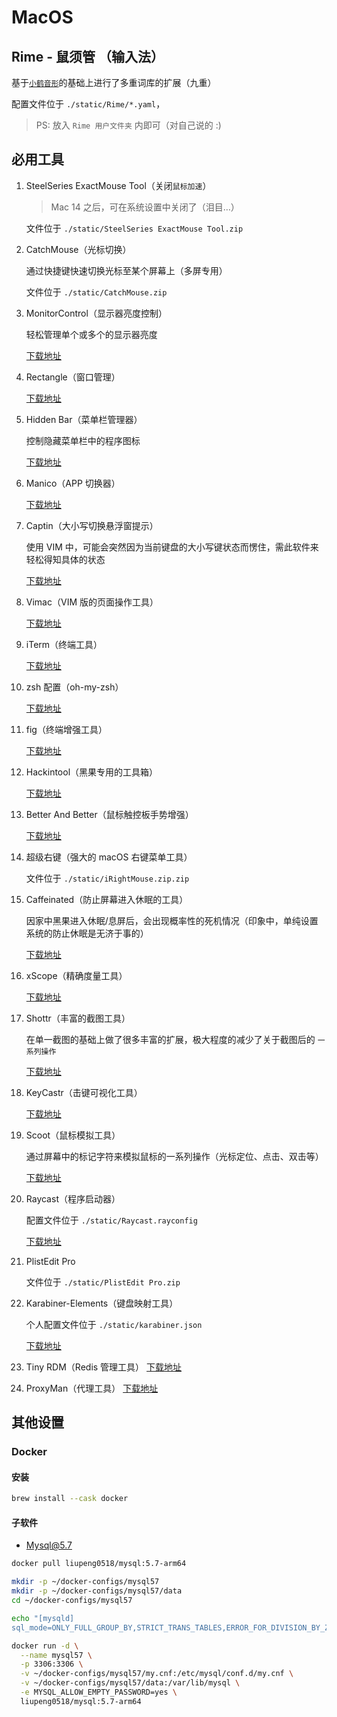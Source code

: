 # MacOS

## Rime - 鼠须管 （输入法）

基于[`小鹤音形`](https:/flypy.com/)的基础上进行了多重词库的扩展（九重）

配置文件位于 `./static/Rime/*.yaml`，

> PS: 放入 `Rime 用户文件夹` 内即可（对自己说的 :)

## 必用工具

1. SteelSeries ExactMouse Tool（关闭`鼠标加速`）

   > Mac 14 之后，可在系统设置中关闭了（泪目…）

   文件位于 `./static/SteelSeries ExactMouse Tool.zip`

2. CatchMouse（光标切换）

   通过快捷键快速切换光标至某个屏幕上（多屏专用）

   文件位于 `./static/CatchMouse.zip`

3. MonitorControl（显示器亮度控制）

   轻松管理单个或多个的显示器亮度

   [下载地址](https://github.com/MonitorControl/MonitorControl)

4. Rectangle（窗口管理）

   [下载地址](https://github.com/rxhanson/Rectangle)

5. Hidden Bar（菜单栏管理器）

   控制隐藏菜单栏中的程序图标

   [下载地址](https://github.com/dwarvesf/hidden)

6. Manico（APP 切换器）

   [下载地址](https://www.macwk.com/soft/manico)

7. Captin（大小写切换悬浮窗提示）

   使用 VIM 中，可能会突然因为当前键盘的大小写键状态而愣住，需此软件来轻松得知具体的状态

   [下载地址](https://www.macwk.com/soft/captin)

8. Vimac（VIM 版的页面操作工具）

   [下载地址](https://vimacapp.com/)

9. iTerm（终端工具）

   [下载地址](https://iterm2.com/)

10. zsh 配置（oh-my-zsh）

    [下载地址](https://github.com/ohmyzsh/ohmyzsh)

11. fig（终端增强工具）

    [下载地址](https://fig.io/)

12. Hackintool（黑果专用的工具箱）

    [下载地址](https://www.macwk.com/soft/hackintool)

13. Better And Better（鼠标触控板手势增强）

    [下载地址](https://macwk.com/soft/better-and-better)

14. 超级右键（强大的 macOS 右键菜单工具）

    文件位于 `./static/iRightMouse.zip.zip`

15. Caffeinated（防止屏幕进入休眠的工具）

    因家中黑果进入休眠/息屏后，会出现概率性的死机情况（印象中，单纯设置系统的防止休眠是无济于事的）

    [下载地址](https://www.macwk.com/soft/caffeinated)

16. xScope（精确度量工具）

    [下载地址](https://www.macwk.com/soft/xscope)

17. Shottr（丰富的截图工具）

    在单一截图的基础上做了很多丰富的扩展，极大程度的减少了关于截图后的 `一系列操作`

    [下载地址](https://shottr.cc/)

18. KeyCastr（击键可视化工具）

    [下载地址](https://github.com/keycastr/keycastr)

19. Scoot（鼠标模拟工具）

    通过屏幕中的标记字符来模拟鼠标的一系列操作（光标定位、点击、双击等）

    [下载地址](https://github.com/mjrusso/scoot/)

20. Raycast（程序启动器）

    配置文件位于 `./static/Raycast.rayconfig`

    [下载地址](https://www.raycast.com/)

21. PlistEdit Pro

    文件位于 `./static/PlistEdit Pro.zip`

22. Karabiner-Elements（键盘映射工具）

    个人配置文件位于 `./static/karabiner.json`

    [下载地址](https://karabiner-elements.pqrs.org/)

23. Tiny RDM（Redis 管理工具）
    [下载地址](https://github.com/tiny-craft/tiny-rdm)

24. ProxyMan（代理工具）
    [下载地址](https://github.com/ProxymanApp/Proxyman)

## 其他设置

### Docker

#### 安装

```bash
brew install --cask docker
```

#### 子软件

- Mysql@5.7

```bash
docker pull liupeng0518/mysql:5.7-arm64

mkdir -p ~/docker-configs/mysql57
mkdir -p ~/docker-configs/mysql57/data
cd ~/docker-configs/mysql57

echo "[mysqld]
sql_mode=ONLY_FULL_GROUP_BY,STRICT_TRANS_TABLES,ERROR_FOR_DIVISION_BY_ZERO,NO_ENGINE_SUBSTITUTION" > my.cnf

docker run -d \
  --name mysql57 \
  -p 3306:3306 \
  -v ~/docker-configs/mysql57/my.cnf:/etc/mysql/conf.d/my.cnf \
  -v ~/docker-configs/mysql57/data:/var/lib/mysql \
  -e MYSQL_ALLOW_EMPTY_PASSWORD=yes \
  liupeng0518/mysql:5.7-arm64
```
